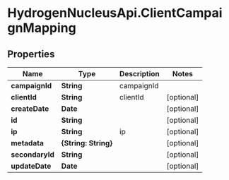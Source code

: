 # HydrogenNucleusApi.ClientCampaignMapping

## Properties
Name | Type | Description | Notes
------------ | ------------- | ------------- | -------------
**campaignId** | **String** | campaignId | 
**clientId** | **String** | clientId | [optional] 
**createDate** | **Date** |  | [optional] 
**id** | **String** |  | [optional] 
**ip** | **String** | ip | [optional] 
**metadata** | **{String: String}** |  | [optional] 
**secondaryId** | **String** |  | [optional] 
**updateDate** | **Date** |  | [optional] 


